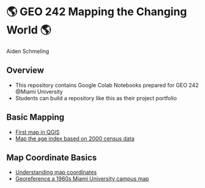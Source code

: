 # :earth_americas: GEO 242 Mapping the Changing World :earth_americas:

Aiden Schmeling

## Overview
- This repository contains Google Colab Notebooks prepared for GEO 242 @Miami University
- Students can build a repository like this as their project portfolio

## Basic Mapping

- [First map in QGIS](https://github.com/AidenSchmeling/gis-project-portfolio-geo242/blob/main/basic-mapping/my-first-mapping.ipynb)
- [Map the age index based on 2000 census data](https://github.com/AidenSchmeling/gis-project-portfolio-geo242/blob/main/basic-mapping/age-index-mapping.ipynb)

## Map Coordinate Basics

- [Understanding map coordinates](https://github.com/AidenSchmeling/gis-project-portfolio-geo242/blob/main/map-coordinate-basics/understanding-coordinates.ipynb)
- [Georeference a 1960s Miami University campus map](https://github.com/AidenSchmeling/gis-project-portfolio-geo242/blob/main/map-coordinate-basics/georeferencing.ipynb)
